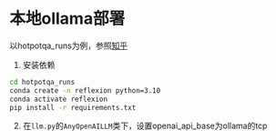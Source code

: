 # 本地ollama部署
以hotpotqa_runs为例，参照[知乎](https://zhuanlan.zhihu.com/p/700011008)

1. 安装依赖
```cmd
cd hotpotqa_runs
conda create -n reflexion python=3.10
conda activate reflexion
pip install -r requirements.txt
```
2. 在`llm.py`的`AnyOpenAILLM`类下，设置openai_api_base为ollama的tcp